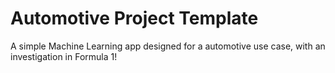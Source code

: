 # Automotive Project Template

A simple Machine Learning app designed for a automotive use case, with an investigation in Formula 1!

